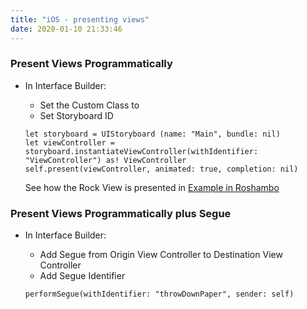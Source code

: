 ```yaml
---
title: "iOS - presenting views"
date: 2020-01-10 21:33:46
---
```


### Present Views Programmatically

* In Interface Builder:
    * Set the Custom Class to <VIEWCONTROLLER NAME>
    * Set Storyboard ID <VIEWCONTROLLER NAME>

    ```
    let storyboard = UIStoryboard (name: "Main", bundle: nil)
    let viewController = storyboard.instantiateViewController(withIdentifier: "ViewController") as! ViewController
    self.present(viewController, animated: true, completion: nil)
    ```
    See how the Rock View is presented in [Example in Roshambo](https://github.com/lovelejess/ios-udacity-nanodegree/blob/master/Roshambo/Roshambo/RoshamboViewController.swift#L69)

### Present Views Programmatically plus Segue

* In Interface Builder:
    * Add Segue from Origin View Controller to Destination View Controller
    * Add Segue Identifier

    ```
    performSegue(withIdentifier: "throwDownPaper", sender: self)
    ```